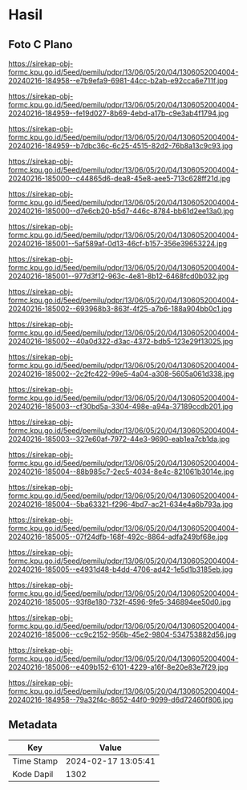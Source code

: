 # Hasil

## Foto C Plano

https://sirekap-obj-formc.kpu.go.id/5eed/pemilu/pdpr/13/06/05/20/04/1306052004004-20240216-184958--e7b9efa9-6981-44cc-b2ab-e92cca6e711f.jpg

https://sirekap-obj-formc.kpu.go.id/5eed/pemilu/pdpr/13/06/05/20/04/1306052004004-20240216-184959--fe19d027-8b69-4ebd-a17b-c9e3ab4f1794.jpg

https://sirekap-obj-formc.kpu.go.id/5eed/pemilu/pdpr/13/06/05/20/04/1306052004004-20240216-184959--b7dbc36c-6c25-4515-82d2-76b8a13c9c93.jpg

https://sirekap-obj-formc.kpu.go.id/5eed/pemilu/pdpr/13/06/05/20/04/1306052004004-20240216-185000--c44865d6-dea8-45e8-aee5-713c628ff21d.jpg

https://sirekap-obj-formc.kpu.go.id/5eed/pemilu/pdpr/13/06/05/20/04/1306052004004-20240216-185000--d7e6cb20-b5d7-446c-8784-bb61d2ee13a0.jpg

https://sirekap-obj-formc.kpu.go.id/5eed/pemilu/pdpr/13/06/05/20/04/1306052004004-20240216-185001--5af589af-0d13-46cf-b157-356e39653224.jpg

https://sirekap-obj-formc.kpu.go.id/5eed/pemilu/pdpr/13/06/05/20/04/1306052004004-20240216-185001--977d3f12-963c-4e81-8b12-6468fcd0b032.jpg

https://sirekap-obj-formc.kpu.go.id/5eed/pemilu/pdpr/13/06/05/20/04/1306052004004-20240216-185002--693968b3-863f-4f25-a7b6-188a904bb0c1.jpg

https://sirekap-obj-formc.kpu.go.id/5eed/pemilu/pdpr/13/06/05/20/04/1306052004004-20240216-185002--40a0d322-d3ac-4372-bdb5-123e29f13025.jpg

https://sirekap-obj-formc.kpu.go.id/5eed/pemilu/pdpr/13/06/05/20/04/1306052004004-20240216-185002--2c2fc422-99e5-4a04-a308-5605a061d338.jpg

https://sirekap-obj-formc.kpu.go.id/5eed/pemilu/pdpr/13/06/05/20/04/1306052004004-20240216-185003--cf30bd5a-3304-498e-a94a-37189ccdb201.jpg

https://sirekap-obj-formc.kpu.go.id/5eed/pemilu/pdpr/13/06/05/20/04/1306052004004-20240216-185003--327e60af-7972-44e3-9690-eab1ea7cb1da.jpg

https://sirekap-obj-formc.kpu.go.id/5eed/pemilu/pdpr/13/06/05/20/04/1306052004004-20240216-185004--88b985c7-2ec5-4034-8e4c-821061b3014e.jpg

https://sirekap-obj-formc.kpu.go.id/5eed/pemilu/pdpr/13/06/05/20/04/1306052004004-20240216-185004--5ba63321-f296-4bd7-ac21-634e4a6b793a.jpg

https://sirekap-obj-formc.kpu.go.id/5eed/pemilu/pdpr/13/06/05/20/04/1306052004004-20240216-185005--07f24dfb-168f-492c-8864-adfa249bf68e.jpg

https://sirekap-obj-formc.kpu.go.id/5eed/pemilu/pdpr/13/06/05/20/04/1306052004004-20240216-185005--e4931d48-b4dd-4706-ad42-1e5d1b3185eb.jpg

https://sirekap-obj-formc.kpu.go.id/5eed/pemilu/pdpr/13/06/05/20/04/1306052004004-20240216-185005--93f8e180-732f-4596-9fe5-346894ee50d0.jpg

https://sirekap-obj-formc.kpu.go.id/5eed/pemilu/pdpr/13/06/05/20/04/1306052004004-20240216-185006--cc9c2152-956b-45e2-9804-534753882d56.jpg

https://sirekap-obj-formc.kpu.go.id/5eed/pemilu/pdpr/13/06/05/20/04/1306052004004-20240216-185006--e409b152-6101-4229-a16f-8e20e83e7f29.jpg

https://sirekap-obj-formc.kpu.go.id/5eed/pemilu/pdpr/13/06/05/20/04/1306052004004-20240216-184958--79a32f4c-8652-44f0-9099-d6d72460f806.jpg


## Metadata

| Key        | Value               |
| ---------- | ------------------- |
| Time Stamp | 2024-02-17 13:05:41 |
| Kode Dapil | 1302                |



